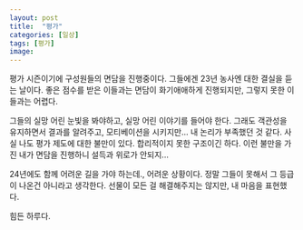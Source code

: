 ```yaml
---
layout: post
title:  "평가"
categories: [일상]
tags: [평가]
image: 
---
```


평가 시즌이기에 구성원들의 면담을 진행중이다. 그들에겐 23년 농사엔 대한 결실을 듣는 날이다.
좋은 점수를 받은 이들과는 면담이 화기애애하게 진행되지만, 그렇지 못한 이들과는 어렵다.

그들의 실망 어린 눈빛을 봐야하고, 실망 어린 이야기를 들어야 한다.
그래도 객관성을 유지하면서 결과를 알려주고, 모티베이션을 시키지만... 내 논리가 부족했던 것 같다.
사실 나도 평가 제도에 대한 불만이 있다. 합리적이지 못한 구조이긴 하다. 이런 불만을 가진 내가 면담을 진행하니 설득과 위로가 안되지...

24년에도 함께 어려운 길을 가야 하는데., 어려운 상황이다. 정말 그들이 못해서 그 등급이 나온건 아니라고 생각한다.
선물이 모든 걸 해결해주지는 않지만, 내 마음을 표현했다.

힘든 하루다.
